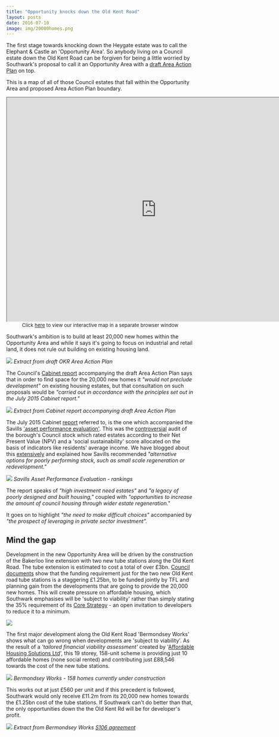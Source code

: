 ```yaml
---
title: "Opportunity knocks down the Old Kent Road"
layout: posts
date: 2016-07-10
image: img/20000homes.png
---
```

The first stage towards knocking down the Heygate estate was to call the Elephant & Castle an 'Opportunity Area'. So anybody living on a Council estate down the Old Kent Road can be forgiven for being a little worried by Southwark's proposal to call it an Opportunity Area with a [draft Area Action Plan](https://www.southwark.gov.uk/downloads/download/4596/old_kent_road_area_action_plan) on top. 

This is a map of all of those Council estates that fall within the Opportunity Area and proposed Area Action Plan boundary.
<center>
<iframe src="https://35percent.org/map.html" width="800" height="600"></iframe>
<font size="2">Click <a href="https://35percent.org/map.html">here</a> to view our interactive map in a separate browser window</font>
</center>

Southwark's ambition is to build at least 20,000 new homes within the Opportunity Area and while it says it's going to focus on industrial and retail land, it does not rule out building on existing housing land. 

![](https://35percent.org/img/20000homes.png)
*Extract from draft OKR Area Action Plan*

The Council's [Cabinet report](https://moderngov.southwark.gov.uk/documents/s62019/Report%20Old%20Kent%20Road%20AAP.pdf) accompanying the draft Area Action Plan says that in order to find space for the 20,000 new homes it _"would not preclude development"_ on existing housing estates, but that consultation on such proposals would be _"carried out in accordance with the principles set out in the July 2015 Cabinet report."_

![](https://35percent.org/img/okrreport.png)
*Extract from Cabinet report accompanying draft Area Action Plan*

The July 2015 Cabinet [report](https://moderngov.southwark.gov.uk/documents/s55565/Report%20Future%20Estate%20Regeneration.pdf) referred to, is the one which accompanied the Savills ['asset performance evaluation'](https://moderngov.southwark.gov.uk/documents/s55626/Appendix%204%20Savills%20Evaluation.pdf). This was the [controversial](https://www.southwarknews.co.uk/news/your-home-is-worth-less-than-nothing-council-report-evaluates-southwark-properties/) audit of the borough's Council stock which rated estates according to their Net Present Value (NPV) and a 'social sustainability' score allocated on the basis of indicators like residents' average income. We have blogged about this [extensively](https://35percent.org/the-southwark-clearances/#completing-southwarks-clearances-with-savills) and explained how Savills recommended _"alternative options for poorly performing stock, such as small scale regeneration or redevelopment."_ 

![](https://35percent.org/img/assetgroups.png)
*Savills Asset Performance Evaluation - rankings*

The report speaks of _"high investment need estates"_ and _"a legacy of poorly designed and built housing,"_ coupled with _"opportunities  to  increase  the amount of council housing through wider estate regeneration."_

It goes on to highlight _"the  need  to  make  difficult  choices"_ accompanied by _"the  prospect  of  leveraging  in  private  sector investment"._

## Mind the gap
Development in the new Opportunity Area will be driven by the construction of the Bakerloo line extension with two new tube stations along the Old Kent Road. The tube extension is estimated to cost a total of over £3bn. [Council documents](https://www.southwark.gov.uk/download/downloads/id/13643/infrastructure_plan) show that the funding requirement just for the two new Old Kent road tube stations  is a staggering £1.25bn, to be funded jointly by TFL and planning gain from the developments that are going to provide the 20,000 new homes. This will create pressure on affordable housing, which Southwark emphasises will be 'subject to viability' rather than simply stating the 35% requirement of its [Core Strategy](https://www.southwark.gov.uk/info/200210/core_strategy) - an open invitation to developers to reduce it to a minimum. 

![](https://35percent.org/img/subjecttoviability.jpg)

The first major development along the Old Kent Road 'Bermondsey Works' shows what can go wrong when developments are 'subject to viability'. As the result of a _'tailored financial viability assessment'_ created by '[Affordable Housing Solutions Ltd](https://www.ah-solutions.com/#!services/cee5)', this 19 storey, 158-unit scheme is providing just 10 affordable homes (none social rented) and contributing just £88,546 towards the cost of the new tube stations.  

![](https://35percent.org/img/bworks.jpg)
*Bermondsey Works - 158 homes currently under construction*

This works out at just £560 per unit and if this precedent is followed, Southwark would only receive £11.2m from its 20,000 new homes towards the £1.25bn cost of the tube stations. If Southwark can't do better than that, the only opportunities down the the Old Kent Rd will be for developer's profit.

![](https://35percent.org/img/transportcontribution.png)
*Extract from Bermondsey Works [S106 agreement](https://planbuild.southwark.gov.uk/documents/?GetDocument=%7b%7b%7b!KaiWotaf%2bxHDP83nK8Z9gw%3d%3d!%7d%7d%7d)*











